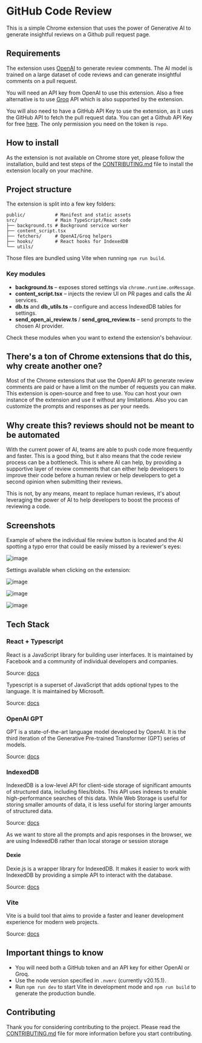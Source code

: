 # GitHub Code Review

This is a simple Chrome extension that uses the power of Generative AI to generate insightful reviews on a Github pull request page.

## Requirements

The extension uses [OpenAI](https://beta.openai.com/docs/) to generate review comments. The AI model is trained on a large dataset of code reviews and can generate insightful comments on a pull request.

You will need an API key from OpenAI to use this extension. Also a free alternative is to use [Groq](https://groq.com/) API which is also supported by the extension.

You will also need to have a GitHub API Key to use the extension, as it uses the GitHub API to fetch the pull request data. You can get a Github API Key for free [here](https://github.com/settings/tokens). The only permission you need on the token is `repo`.

## How to install

As the extension is not available on Chrome store yet, please follow the installation, build and test steps of the [CONTRIBUTING.md](CONTRIBUTING.md) file to install the extension locally on your machine.

## Project structure

The extension is split into a few key folders:

```
public/           # Manifest and static assets
src/              # Main TypeScript/React code
├── background.ts # Background service worker
├── content_script.tsx
├── fetchers/     # OpenAI/Groq helpers
├── hooks/        # React hooks for IndexedDB
└── utils/
```

Those files are bundled using Vite when running `npm run build`.

### Key modules

- **background.ts** – exposes stored settings via `chrome.runtime.onMessage`.
- **content_script.tsx** – injects the review UI on PR pages and calls the AI services.
- **db.ts** and **db_utils.ts** – configure and access IndexedDB tables for settings.
- **send_open_ai_review.ts** / **send_groq_review.ts** – send prompts to the chosen AI provider.

Check these modules when you want to extend the extension's behaviour.

## There's a ton of Chrome extensions that do this, why create another one?

Most of the Chrome extensions that use the OpenAI API to generate review comments are paid or have a limit on the number of requests you can make. This extension is open-source and free to use. You can host your own instance of the extension and use it without any limitations. Also you can customize the prompts and responses as per your needs.

## Why create this? reviews should not be meant to be automated

With the current power of AI, teams are able to push code more frequently and faster. This is a good thing, but it also means that the code review process can be a bottleneck. This is where AI can help, by providing a supportive layer of review comments that can either help developers to improve their code before a human review or help developers to get a second opinion when submitting their reviews.

This is not, by any means, meant to replace human reviews, it's about leveraging the power of AI to help developers to boost the process of reviewing a code.

## Screenshots

Example of where the individual file review button is located and the AI spotting a typo error that could be easily missed by a reviewer's eyes:

![image](https://github.com/user-attachments/assets/07789268-2f2a-4339-922d-eb256c47ef06)

Settings available when clicking on the extension:

![image](https://github.com/user-attachments/assets/c1adc4ed-ef79-4f0c-a7af-0b77ca70b350)

![image](https://github.com/user-attachments/assets/d8251ab5-bfe5-407f-be19-219fdff515a5)

![image](https://github.com/user-attachments/assets/5bd6dfeb-f6f7-4e9b-9b7f-02e2e3df6366)

## Tech Stack

### React + Typescript

React is a JavaScript library for building user interfaces. It is maintained by Facebook and a community of individual developers and companies.

Source: [docs](https://reactjs.org/)

Typescript is a superset of JavaScript that adds optional types to the language. It is maintained by Microsoft.

Source: [docs](https://www.typescriptlang.org/)

### OpenAI GPT

GPT is a state-of-the-art language model developed by OpenAI. It is the third iteration of the Generative Pre-trained Transformer (GPT) series of models.

Source: [docs](https://beta.openai.com/docs/)

### IndexedDB

IndexedDB is a low-level API for client-side storage of significant amounts of structured data, including files/blobs. This API uses indexes to enable high-performance searches of this data. While Web Storage is useful for storing smaller amounts of data, it is less useful for storing larger amounts of structured data.

Source: [docs](https://developer.mozilla.org/en-US/docs/Web/API/IndexedDB_API)

As we want to store all the prompts and apis responses in the browser, we are using IndexedDB rather than local storage or session storage

#### Dexie

Dexie.js is a wrapper library for IndexedDB. It makes it easier to work with IndexedDB by providing a simple API to interact with the database.

Source: [docs](https://dexie.org/)

### Vite

Vite is a build tool that aims to provide a faster and leaner development experience for modern web projects.

Source: [docs](https://vitejs.dev/)

## Important things to know

- You will need both a GitHub token and an API key for either OpenAI or Groq.
- Use the node version specified in `.nvmrc` (currently v20.15.1).
- Run `npm run dev` to start Vite in development mode and `npm run build` to generate the production bundle.

## Contributing

Thank you for considering contributing to the project. Please read the [CONTRIBUTING.md](CONTRIBUTING.md) file for more information before you start contributing.
